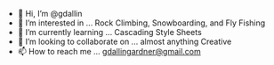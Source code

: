 - 👋 Hi, I’m @gdallin
- 👀 I’m interested in ... Rock Climbing, Snowboarding, and Fly Fishing
- 🌱 I’m currently learning ... Cascading Style Sheets
- 💞️ I’m looking to collaborate on ... almost anything Creative
- 📫 How to reach me ... gdallingardner@gmail.com

<!---
gdallin/gdallin is a ✨ special ✨ repository because its `README.md` (this file) appears on your GitHub profile.
You can click the Preview link to take a look at your changes.
--->
